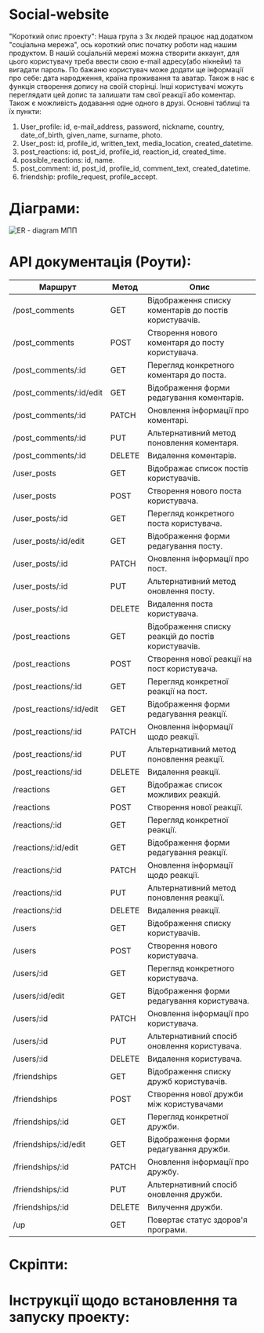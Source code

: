 # Social-website
"Короткий опис проекту":
Наша група з 3х людей працює над додатком "соціальна мережа", ось короткий опис початку роботи над нашим продуктом.
В нашій соціальній мережі можна створити аккаунт, для цього користувачу треба ввести свою e-mail адресу(або нікнейм) та вигадати пароль. По бажаню користувач може додати ще інформації про себе: дата народження, країна проживання та аватар. Також в нас є функція створення допису на своїй сторінці. Інші користувачі можуть переглядати цей допис та залишати там свої реакції або коментар. Також є можливість додавання одне одного в друзі. 
Основні таблиці та їх пункти:
1. User_profile: id, e-mail_address, password, nickname, country, date_of_birth, given_name, surname, photo. 
2. User_post: id, profile_id, written_text, media_location, created_datetime.
3. post_reactions: id, post_id, profile_id, reaction_id, created_time.
4. possible_reactions: id, name.
5. post_comment: id, post_id, profile_id, comment_text, created_datetime.
6. friendship: profile_request, profile_accept.

# Діаграми:
![ER - diagram МПП](https://github.com/BHunterS/Social-website/assets/118931658/ef66d24f-c71b-464b-9879-74aaca5fe082)

# API документація (Роути):
| Маршрут	        | Метод |	Опис |
|---------|-------------|-------------|
| /post_comments	         | GET    |	Відображення списку коментарів до постів користувачів. |
| /post_comments	         | POST   |	Створення нового коментаря до посту користувача. |
| /post_comments/:id       | GET	  | Перегляд конкретного коментаря до поста. |
| /post_comments/:id/edit  |	GET	  | Відображення форми редагування коментарів. |
| /post_comments/:id	     | PATCH  | Оновлення інформації про коментарі. |
| /post_comments/:id	     | PUT	  | Альтернативний метод поновлення коментаря. |
| /post_comments/:id	     | DELETE |	Видалення коментарів. |
| /user_posts              |	GET	   |            Відображає список постів користувачів. |
| /user_posts	             | POST    | Створення нового поста користувача. |
| /user_posts/:id          |	GET    |	Перегляд конкретного поста користувача. |
| /user_posts/:id/edit     | GET     |	Відображення форми редагування посту. |
| /user_posts/:id          |	PATCH  |	Оновлення інформації про пост. |
| /user_posts/:id	         | PUT     |	Альтернативний метод оновлення посту. |
| /user_posts/:id	         | DELETE  |	Видалення поста користувача. |
| /post_reactions          |	GET    |	Відображення списку реакцій до постів користувачів. |
| /post_reactions          |	POST   |	Створення нової реакції на пост користувача. |
| /post_reactions/:id      |	GET    |	Перегляд конкретної реакції на пост. |
| /post_reactions/:id/edit |	GET    |	Відображення форми редагування реакції. |
| /post_reactions/:id      |	PATCH  |	Оновлення інформації щодо реакції. |
| /post_reactions/:id      |	PUT    |	Альтернативний метод поновлення реакції. |
| /post_reactions/:id	     | DELETE  |	Видалення реакції. |
| /reactions	            | GET       |	Відображає список можливих реакцій. |
| /reactions	            |  POST |	Створення нової реакції. |
| /reactions/:id	        | GET	| Перегляд конкретної реакції. |
| /reactions/:id/edit      |	GET |	Відображення форми редагування реакції. |
| /reactions/:id           |	PATCH |	Оновлення інформації щодо реакції. |
| /reactions/:id           |	PUT |	Альтернативний метод поновлення реакції. |
| /reactions/:id           |	DELETE |	Видалення реакції. |
| /users	                 | GET |	Відображення списку користувачів. |
| /users	                 | POST |	Створення нового користувача. |
| /users/:id               |	GET |	Перегляд конкретного користувача. |
| /users/:id/edit          |	GET |	Відображення форми редагування користувача. |
| /users/:id               |	PATCH |	 Оновлення інформації про користувача. |
| /users/:id               |	PUT |	Альтернативний спосіб оновлення користувача. |
| /users/:id               |	DELETE |	Видалення користувача. |
| /friendships              |	GET |	Відображення списку дружб користувачів. |
| /friendships             |	POST |	Створення нової дружби між користувачами |
| /friendships/:id         |	GET |	Перегляд конкретної дружби. |
| /friendships/:id/edit    |	GET |	Відображення форми редагування дружби. |
| /friendships/:id         |	PATCH |	Оновлення інформації про дружбу. |
| /friendships/:id         |	PUT |	Альтернативний спосіб оновлення дружби. |
| /friendships/:id         |	DELETE	| Вилучення дружби. |
| /up	                      | GET |	Повертає статус здоров'я програми. |

# Скріпти:

# Інструкції щодо встановлення та запуску проекту:

